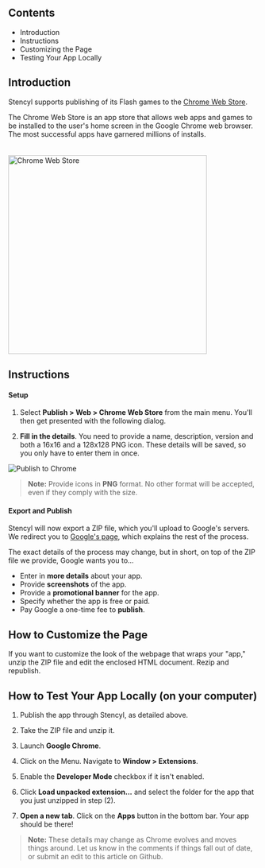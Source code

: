 ## Contents

* Introduction
* Instructions
* Customizing the Page
* Testing Your App Locally
 

## Introduction

Stencyl supports publishing of its Flash games to the [Chrome Web Store](http://chrome.google.com/webstore/category/home).

The Chrome Web Store is an app store that allows web apps and games to be installed to the user's home screen in the Google Chrome web browser. The most successful apps have garnered millions of installs.

<img alt="Chrome Web Store" src="http://static.stencyl.com/pedia2/ch7/chrome/image00.png" style="width: 400px; padding-top:20px;">

 
## Instructions

#### Setup

1. Select **Publish > Web > Chrome Web Store** from the main menu. You'll then get presented with the following dialog.

2. **Fill in the details**. You need to provide a name, description, version and both a 16x16 and a 128x128 PNG icon. These details will be saved, so you only have to enter them in once.

![Publish to Chrome](http://static.stencyl.com/pedia2/ch7/chrome/image01.png)

> **Note:** Provide icons in **PNG** format. No other format will be accepted, even if they comply with the size.
 
#### Export and Publish
Stencyl will now export a ZIP file, which you'll upload to Google's servers. We redirect you to [Google's page](http://code.google.com/chrome/webstore/docs/publish.html), which explains the rest of the process.

The exact details of the process may change, but in short, on top of the ZIP file we provide, Google wants you to...

* Enter in **more details** about your app.
* Provide **screenshots** of the app.
* Provide a **promotional banner** for the app.
* Specify whether the app is free or paid.
* Pay Google a one-time fee to **publish**.
 

## How to Customize the Page

If you want to customize the look of the webpage that wraps your "app," unzip the ZIP file and edit the enclosed HTML document. Rezip and republish.

 

## How to Test Your App Locally (on your computer)

1. Publish the app through Stencyl, as detailed above.

2. Take the ZIP file and unzip it.

3. Launch **Google Chrome**.

4. Click on the Menu. Navigate to **Window > Extensions**.

5. Enable the **Developer Mode** checkbox if it isn't enabled.

6. Click **Load unpacked extension...** and select the folder for the app that you just unzipped in step (2).

7. **Open a new tab**. Click on the **Apps** button in the bottom bar. Your app should be there!

> **Note:** These details may change as Chrome evolves and moves things around. Let us know in the comments if things fall out of date, or submit an edit to this article on Github.
